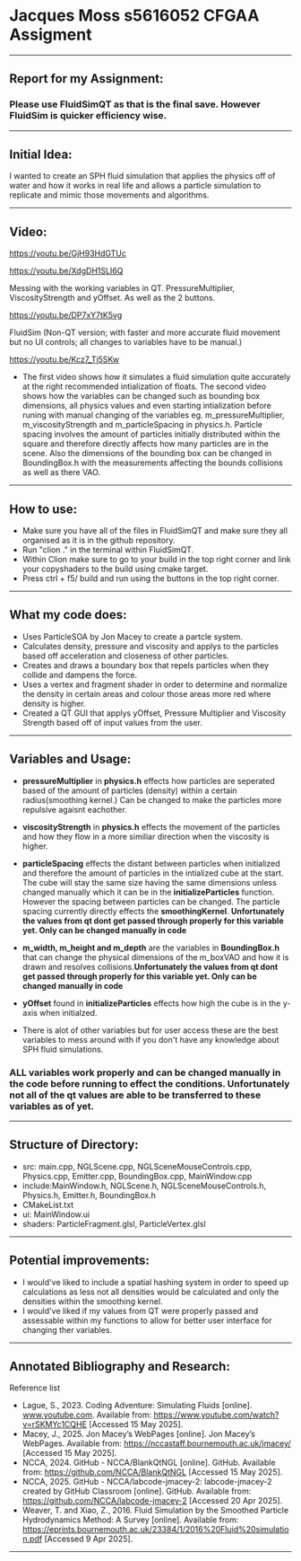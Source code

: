 # Jacques Moss s5616052 CFGAA Assigment
------------------------------------------------------------------------------------------------------------------------------------------------------
## Report for my Assignment:

### Please use FluidSimQT as that is the final save. However FluidSim is quicker efficiency wise.
------------------------------------------------------------------------------------------------------------------------------------------------------
## Initial Idea:

I wanted to create an SPH fluid simulation that applies the physics off of water and how it works in real life and allows a particle simulation to replicate and mimic those movements and algorithms.

------------------------------------------------------------------------------------------------------------------------------------------------------
##  Video:

https://youtu.be/GjH93HdGTUc

https://youtu.be/XdgDH1SLI6Q 

Messing with the working variables in QT. PressureMultiplier, ViscosityStrength and yOffset. As well as the 2 buttons.

https://youtu.be/DP7xY7tK5vg 

FluidSim (Non-QT version; with faster and more accurate fluid movement but no UI controls; all changes to variables have to be manual.)

 https://youtu.be/Kcz7_Tj5SKw 
 
- The first video shows how it simulates a fluid simulation quite accurately at the right recommended intialization of floats. The second video shows how the variables can be changed such as bounding box dimensions, all physics values and even starting intialization before runing with manual changing of the variables eg. m_pressureMultiplier, m_viscosityStrength and m_particleSpacing in physics.h. Particle spacing involves the amount of particles initially distributed within the square and therefore directly affects how many particles are in the scene. Also the dimensions of the bounding box can be changed in BoundingBox.h with the measurements affecting the bounds collisions as well as there VAO.


------------------------------------------------------------------------------------------------------------------------------------------------------
## How to use:

- Make sure you have all of the files in FluidSimQT and make sure they all organised as it is in the github repository.
- Run "clion ." in the terminal within FluidSimQT.
- Within Clion make sure to go to your build in the top right corner and link your copyshaders to the build using cmake target.
- Press ctrl + f5/ build and run using the buttons in the top right corner.
------------------------------------------------------------------------------------------------------------------------------------------------------
## What my code does:

- Uses ParticleSOA by Jon Macey to create a partcle system.
- Calculates density, pressure and viscosity and applys to the particles based off acceleration and closeness of other particles.
- Creates and draws a boundary box that repels particles when they collide and dampens the force.
- Uses a vertex and fragment shader in order to determine and normalize the density in certain areas and colour those areas more red where density is higher.
- Created a QT GUI that applys yOffset, Pressure Multiplier and Viscosity Strength based off of input values from the user.
------------------------------------------------------------------------------------------------------------------------------------------------------
## Variables and Usage:
- **pressureMultiplier** in **physics.h** effects how particles are seperated based of the amount of particles (density) within a certain radius(smoothing kernel.) Can be changed to make the particles more repulsive agaisnt eachother.
- **viscosityStrength** in **physics.h** effects the movement of the particles and how they flow in a more similiar direction when the viscosity is higher.
- **particleSpacing** effects the distant between particles when initialized and therefore the amount of particles in the intialized cube at the start. The cube will stay the same size having the same dimensions unless changed manually which it can be in the **initializeParticles** function. However the spacing between particles can be changed. The particle spacing currently directly effects the **smoothingKernel**. **Unfortunately the values from qt dont get passed through properly for this variable yet. Only can be changed manually in code**
- **m_width, m_height and m_depth** are the variables in **BoundingBox.h** that can change the physical dimensions of the m_boxVAO and how it is drawn and resolves collisions.**Unfortunately the values from qt dont get passed through properly for this variable yet. Only can be changed manually in code**
- **yOffset** found in **initializeParticles** effects how high the cube is in the y-axis when initialzed.

- There is alot of other variables but for user access these are the best variables to mess around with if you don't have any knowledge about SPH fluid simulations.

### ALL variables work properly and can be changed manually in the code before running to effect the conditions. Unfortunately not all of the qt values are able to be transferred to these variables as of yet. 

-------------------------------------------------------------
## Structure of Directory:

- src: main.cpp, NGLScene.cpp, NGLSceneMouseControls.cpp, Physics.cpp, Emitter.cpp, BoundingBox.cpp, MainWindow.cpp
- include:MainWindow.h, NGLScene.h, NGLSceneMouseControls.h, Physics.h, Emitter.h, BoundingBox.h
- CMakeList.txt
- ui: MainWindow.ui
- shaders: ParticleFragment.glsl, ParticleVertex.glsl
------------------------------------------------------------------------------------------------------------------------------------------------------
## Potential improvements:

- I would've liked to include a spatial hashing system in order to speed up calculations as less not all densities would be calculated and only the densities within the smoothing kernel.
- I would've liked if my values from QT were properly passed and assessable within my functions to allow for better user interface for changing ther variables.

------------------------------------------------------------------------------------------------------------------------------------------------------
## Annotated Bibliography and Research:

Reference list
- Lague, S., 2023. Coding Adventure: Simulating Fluids [online]. www.youtube.com. Available from: https://www.youtube.com/watch?v=rSKMYc1CQHE [Accessed 15 May 2025].
- Macey, J., 2025. Jon Macey’s WebPages [online]. Jon Macey’s WebPages. Available from: https://nccastaff.bournemouth.ac.uk/jmacey/ [Accessed 15 May 2025].
- NCCA, 2024. GitHub - NCCA/BlankQtNGL [online]. GitHub. Available from: https://github.com/NCCA/BlankQtNGL [Accessed 15 May 2025].
- NCCA, 2025. GitHub - NCCA/labcode-jmacey-2: labcode-jmacey-2 created by GitHub Classroom [online]. GitHub. Available from: https://github.com/NCCA/labcode-jmacey-2 [Accessed 20 Apr 2025].
- Weaver, T. and Xiao, Z., 2016. Fluid Simulation by the Smoothed Particle Hydrodynamics Method: A Survey [online]. Available from: https://eprints.bournemouth.ac.uk/23384/1/2016%20Fluid%20simulation.pdf [Accessed 9 Apr 2025].

------------------------------------------------------------------------------------------------------------------------------------------------------



